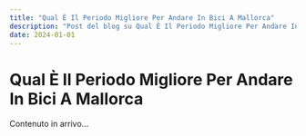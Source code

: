 ```yaml
---
title: "Qual È Il Periodo Migliore Per Andare In Bici A Mallorca"
description: "Post del blog su Qual È Il Periodo Migliore Per Andare In Bici A Mallorca"
date: 2024-01-01
---
```


# Qual È Il Periodo Migliore Per Andare In Bici A Mallorca

Contenuto in arrivo...
